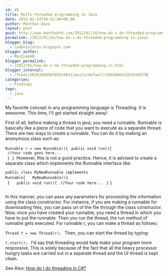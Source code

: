 ```yaml
---
id: 49
title: Multi-threaded programming in Java
date: 2012-01-24T20:55:00+00:00
author: Manthan Dave
layout: post
guid: http://www.manthanhd.com/2012/01/24/how-do-i-do-threaded-programming-in-java/
permalink: /2012/01/24/how-do-i-do-threaded-programming-in-java/
blogger_blog:
  - codeninjutsu.blogspot.com
blogger_author:
  - ManthanHD
blogger_permalink:
  - /2012/01/how-do-i-do-threaded-programming-in.html
blogger_internal:
  - /feeds/2026358850785924011/posts/default/5892666432016105798
categories:
  - Findings
tags:
  - java
---
```

My favorite concept in any programming language is Threading. It is awesome. This time, I'll get started straight away!

First of all, before making a thread in java, you need a runnable. Runnable is basically like a piece of code that you want to execute as a separate thread. There are two ways to create a runnable. You can do it by making an anonymous class such as:

<code>Runnable r = new Runnable(){</code>
<code>
public void run(){
</code>
<code> //Your code goes here...<span style="white-space: pre;">
</span></code>
<code> }
}
</code>However, this is not a good practice. Hence, it is advised to create a separate class which implements the Runnable interface like:

<code></code>
<code>public class MyNewRunnable implements Runnable{</code>
<code>
</code>
<code> MyNewRunnable(){</code>
<code>
</code>
<code> }</code>
<code>
</code>
<code> public void run(){</code>
<code> //Your code here...</code>
<code> }</code>
<code>}</code>
<div><code> </code></div>
<code></code>In this manner, you can pass any parameters for processing the information using the class constructor. For instance, if you are making a runnable for downloading files, you can pass url of the file through the class constructor. Now, once you have created your runnable, you need a thread in which you have to put the runnable. Then you run the thread, the run method of runnable gets executed. For runnable r, you can make a thread as follows:

<code>Thread t = new Thread(r);
</code>
Then, you can start the thread by typing:

<code>t.start();
</code>
I'd say that threading would help make your program more responsive. This is solely because of the fact that all the heavy processor hungry tasks are carried out in a separate thread and the UI thread is kept clean.

See Also: <a href="http://codeninjutsu.blogspot.com/2012/01/how-do-i-do-threading-in-c.html">How do I do threading in C#?</a>